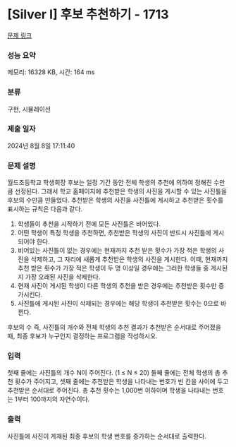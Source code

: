 # [Silver I] 후보 추천하기 - 1713 

[문제 링크](https://www.acmicpc.net/problem/1713) 

### 성능 요약

메모리: 16328 KB, 시간: 164 ms

### 분류

구현, 시뮬레이션

### 제출 일자

2024년 8월 8일 17:11:40

### 문제 설명

<p>월드초등학교 학생회장 후보는 일정 기간 동안 전체 학생의 추천에 의하여 정해진 수만큼 선정된다. 그래서 학교 홈페이지에 추천받은 학생의 사진을 게시할 수 있는 사진틀을 후보의 수만큼 만들었다. 추천받은 학생의 사진을 사진틀에 게시하고 추천받은 횟수를 표시하는 규칙은 다음과 같다.</p>

<ol>
	<li>학생들이 추천을 시작하기 전에 모든 사진틀은 비어있다.</li>
	<li>어떤 학생이 특정 학생을 추천하면, 추천받은 학생의 사진이 반드시 사진틀에 게시되어야 한다.</li>
	<li>비어있는 사진틀이 없는 경우에는 현재까지 추천 받은 횟수가 가장 적은 학생의 사진을 삭제하고, 그 자리에 새롭게 추천받은 학생의 사진을 게시한다. 이때, 현재까지 추천 받은 횟수가 가장 적은 학생이 두 명 이상일 경우에는 그러한 학생들 중 게시된 지 가장 오래된 사진을 삭제한다.</li>
	<li>현재 사진이 게시된 학생이 다른 학생의 추천을 받은 경우에는 추천받은 횟수만 증가시킨다.</li>
	<li>사진틀에 게시된 사진이 삭제되는 경우에는 해당 학생이 추천받은 횟수는 0으로 바뀐다.</li>
</ol>

<p>후보의 수 즉, 사진틀의 개수와 전체 학생의 추천 결과가 추천받은 순서대로 주어졌을 때, 최종 후보가 누구인지 결정하는 프로그램을 작성하시오.</p>

### 입력 

 <p>첫째 줄에는 사진틀의 개수 N이 주어진다. (1 ≤ N ≤ 20) 둘째 줄에는 전체 학생의 총 추천 횟수가 주어지고, 셋째 줄에는 추천받은 학생을 나타내는 번호가 빈 칸을 사이에 두고 추천받은 순서대로 주어진다. 총 추천 횟수는 1,000번 이하이며 학생을 나타내는 번호는 1부터 100까지의 자연수이다.</p>

### 출력 

 <p>사진틀에 사진이 게재된 최종 후보의 학생 번호를 증가하는 순서대로 출력한다.</p>

